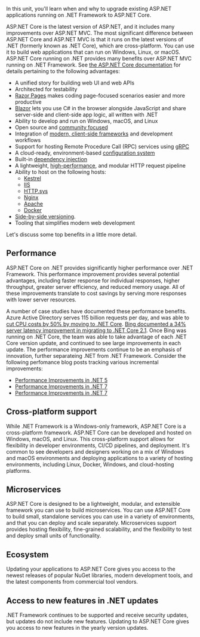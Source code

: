 In this unit, you'll learn when and why to upgrade existing ASP.NET applications running on .NET Framework to ASP.NET Core.

ASP.NET Core is the latest version of ASP.NET, and it includes many improvements over ASP.NET MVC. The most significant difference between ASP.NET Core and ASP.NET MVC is that it runs on the latest versions of .NET (formerly known as .NET Core), which are cross-platform. You can use it to build web applications that can run on Windows, Linux, or macOS. ASP.NET Core running on .NET provides many benefits over ASP.NET MVC running on .NET Framework. See [the ASP.NET Core documentation](/aspnet/core/fundamentals/choose-aspnet-framework) for details pertaining to the following advantages:

* A unified story for building web UI and web APIs
* Architected for testability
* [Razor Pages](/aspnet/core/razor-pages) makes coding page-focused scenarios easier and more productive
* [Blazor](/aspnet/core/blazor) lets you use C# in the browser alongside JavaScript and share server-side and client-side app logic, all written with .NET
* Ability to develop and run on Windows, macOS, and Linux
* Open source and [community focused](https://live.asp.net/)
* Integration of [modern, client-side frameworks](/aspnet/core/blazor) and development workflows
* Support for hosting Remote Procedure Call (RPC) services using [gRPC](/aspnet/core/grpc)
* A cloud-ready, environment-based [configuration system](/aspnet/core/fundamentals/configuration)
* Built-in [dependency injection](/aspnet/core/fundamentals/dependency-injection)
* A lightweight, [high-performance](https://github.com/aspnet/benchmarks), and modular HTTP request pipeline
* Ability to host on the following hosts:
  * [Kestrel](/aspnet/core/fundamentals/servers/kestrel)
  * [IIS](/aspnet/core/host-and-deploy/iis)
  * [HTTP.sys](/aspnet/core/fundamentals/servers/httpsys)
  * [Nginx](/aspnet/core/host-and-deploy/linux-nginx)
  * [Apache](/aspnet/core/host-and-deploy/linux-apache)
  * [Docker](/aspnet/core/host-and-deploy/docker)
* [Side-by-side versioning](/dotnet/standard/choosing-core-framework-server#side-by-side-net-versions-per-application-level).
* Tooling that simplifies modern web development

Let's discuss some top benefits in a little more detail.

## Performance

ASP.NET Core on .NET provides significantly higher performance over .NET Framework. This performance improvement provides several potential advantages, including faster response for individual responses, higher throughput, greater server efficiency, and reduced memory usage. All of these improvements translate to cost savings by serving more responses with lower server resources.

A number of case studies have documented these performance benefits. Azure Active Directory serves 115 billion requests per day, and was able to [cut CPU costs by 50% by moving to .NET Core](https://devblogs.microsoft.com/dotnet/azure-active-directorys-gateway-service-is-on-net-core-3-1/). [Bing documented a 34% server latency improvement in migrating to .NET Core 2.1](https://devblogs.microsoft.com/dotnet/azure-active-directorys-gateway-service-is-on-net-core-3-1/). Once Bing was running on .NET Core, the team was able to take advantage of each .NET Core version update, and continued to see large improvements in each update. The performance improvements continue to be an emphasis of innovation, further separateing .NET from .NET Framework. Consider the following perfomance blog posts tracking various incremental improvements:

* [Performance Improvements in .NET 5](https://devblogs.microsoft.com/dotnet/performance-improvements-in-net-5)
* [Performance Improvements in .NET 7](https://devblogs.microsoft.com/dotnet/performance-improvements-in-net-6)
* [Performance Improvements in .NET 7](https://devblogs.microsoft.com/dotnet/performance_improvements_in_net_7)

## Cross-platform support

While .NET Framework is a Windows-only framework, ASP.NET Core is a cross-platform framework. ASP.NET Core can be developed and hosted on Windows, macOS, and Linux. This cross-platform support allows for flexibility in developer environments, CI/CD pipelines, and deployment. It's common to see developers and designers working on a mix of Windows and macOS environments and deploying applications to a variety of hosting environments, including Linux, Docker, Windows, and cloud-hosting platforms.

## Microservices

ASP.NET Core is designed to be a lightweight, modular, and extensible framework you can use to build microservices. You can use ASP.NET Core to build small, standalone services you can use in a variety of environments, and that you can deploy and scale separately. Microservices support provides hosting flexibility, fine-grained scalability, and the flexibility to test and deploy small units of functionality.

## Ecosystem

Updating your applications to ASP.NET Core gives you access to the newest releases of popular NuGet libraries, modern development tools, and the latest components from commercial tool vendors.

## Access to new features in .NET updates

.NET Framework continues to be supported and receive security updates, but updates do not include new features. Updating to ASP.NET Core gives you access to new features in the yearly version updates.
